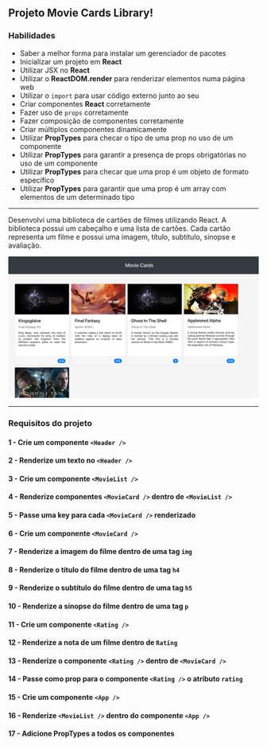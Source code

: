 ## Projeto Movie Cards Library!

### Habilidades

  - Saber a melhor forma para instalar um gerenciador de pacotes
  - Inicializar um projeto em **React**
  - Utilizar JSX no **React**
  - Utilizar o **ReactDOM.render** para renderizar elementos numa página web
  - Utilizar o `import` para usar código externo junto ao seu
  - Criar componentes **React** corretamente
  - Fazer uso de `props` corretamente
  - Fazer composição de componentes corretamente
  - Criar múltiplos componentes dinamicamente
  - Utilizar **PropTypes** para checar o tipo de uma prop no uso de um componente
  - Utilizar **PropTypes** para garantir a presença de props obrigatórias no uso de um componente
  - Utilizar **PropTypes** para checar que uma prop é um objeto de formato específico
  - Utilizar **PropTypes** para garantir que uma prop é um array com elementos de um determinado tipo

---

Desenvolvi uma biblioteca de cartões de filmes utilizando React. A biblioteca possui um cabeçalho e uma lista de cartões. Cada cartão representa um filme e possui uma imagem, título, subtítulo, sinopse e avaliação.

![image](preview.png)

---

### Requisitos do projeto

#### 1 - Crie um componente `<Header />`

#### 2 - Renderize um texto no `<Header />`

#### 3 - Crie um componente `<MovieList />`

#### 4 - Renderize componentes `<MovieCard />` dentro de `<MovieList />`

#### 5 - Passe uma key para cada `<MovieCard />` renderizado

#### 6 - Crie um componente `<MovieCard />`

#### 7 - Renderize a imagem do filme dentro de uma tag `img`

#### 8 - Renderize o título do filme dentro de uma tag `h4`

#### 9 - Renderize o subtítulo do filme dentro de uma tag `h5`

#### 10 - Renderize a sinopse do filme dentro de uma tag `p`

#### 11 - Crie um componente `<Rating />`

#### 12 - Renderize a nota de um filme dentro de `Rating`

#### 13 - Renderize o componente `<Rating />` dentro de `<MovieCard />`

#### 14 - Passe como prop para o componente `<Rating />` o atributo `rating`

#### 15 - Crie um componente `<App />`

#### 16 - Renderize `<MovieList />` dentro do componente `<App />`

#### 17 - Adicione PropTypes a todos os componentes
